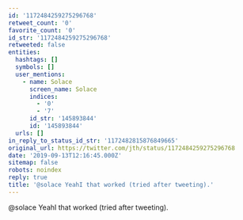 ```yaml
---
id: '1172484259275296768'
retweet_count: '0'
favorite_count: '0'
id_str: '1172484259275296768'
retweeted: false
entities:
  hashtags: []
  symbols: []
  user_mentions:
    - name: Solace
      screen_name: Solace
      indices:
        - '0'
        - '7'
      id_str: '145893844'
      id: '145893844'
  urls: []
in_reply_to_status_id_str: '1172482815876849665'
original_url: https://twitter.com/jth/status/1172484259275296768
date: '2019-09-13T12:16:45.000Z'
sitemap: false
robots: noindex
reply: true
title: '@solace YeahI that worked (tried after tweeting).'
---
```


@solace YeahI that worked (tried after tweeting).